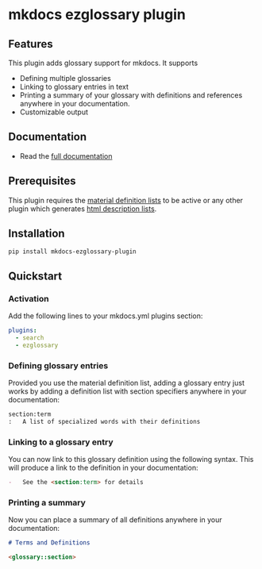 # mkdocs ezglossary plugin

## Features

This plugin adds glossary support for mkdocs. It supports

-   Defining multiple glossaries
-   Linking to glossary entries in text
-   Printing a summary of your glossary with definitions and
    references anywhere in your documentation.
-   Customizable output

## Documentation

-   Read the [full documentation](https://realtimeprojects.github.io/mkdocs-ezglossary)

## Prerequisites

This plugin requires the
[material definition lists](https://squidfunk.github.io/mkdocs-material/reference/lists/)
to be active or any other plugin which generates
[html description lists](https://www.w3schools.com/HTML/html_lists.asp).

## Installation

    pip install mkdocs-ezglossary-plugin

## Quickstart

### Activation

Add the following lines to your mkdocs.yml plugins section:

``` yaml
plugins:
  - search
  - ezglossary
```

### Defining glossary entries

Provided you use the material definition list, adding a glossary entry
just works by adding a definition list with section specifiers anywhere
in your documentation:

``` markdown
section:term
:   A list of specialized words with their definitions
```

### Linking to a glossary entry

You can now link to this glossary definition using the following
syntax. This will produce a link to the definition in your documentation:

``` markdown
-   See the <section:term> for details
```

### Printing a summary

Now you can place a summary of all definitions anywhere in your
documentation:

``` markdown
# Terms and Definitions

<glossary::section>
```
